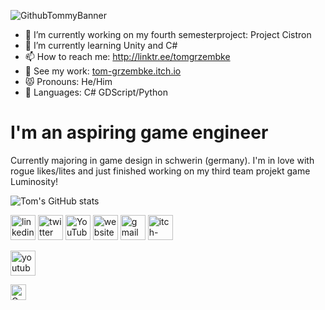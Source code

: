 ![GithubTommyBanner](https://user-images.githubusercontent.com/107462457/233621250-8617484f-340f-4adb-b794-f5b8448cad8e.png)

- 🔭 I’m currently working on my fourth semesterproject: Project Cistron
- 🌱 I’m currently learning Unity and C#
- 📫 How to reach me: http://linktr.ee/tomgrzembke
- 👾 See my work: [tom-grzembke.itch.io](https://tom-grzembke.itch.io)
- 😾 Pronouns: He/Him
- 📗 Languages: C# GDScript/Python


# I'm an aspiring game engineer
Currently majoring in game design in schwerin (germany).
I'm in love with rogue likes/lites and just finished working on my third team projekt game Luminosity!

![Tom's GitHub stats](https://github-readme-stats.vercel.app/api?username=tomgrzembke&theme=dark&show_icons=true)


[<img src='https://cdn.jsdelivr.net/npm/simple-icons@3.0.1/icons/linkedin.svg' alt='linkedin' height='40'>](https://www.linkedin.com/in/https://www.linkedin.com/in/tom-grzembke-33701a262//)  [<img src='https://cdn.jsdelivr.net/npm/simple-icons@3.0.1/icons/twitter.svg' alt='twitter' height='40'>](https://twitter.com/https://twitter.com/tommyaturwindow)  [<img src='https://cdn.jsdelivr.net/npm/simple-icons@3.0.1/icons/youtube.svg' alt='YouTube' height='40'>](https://www.youtube.com/channel/https://www.youtube.com/channel/UCwj4prmUrsabkZElNnRQOsw)  [<img src='https://cdn.jsdelivr.net/npm/simple-icons@3.0.1/icons/icloud.svg' alt='website' height='40'>](https://linktr.ee/tomgrzembke)  [<img src='https://cdn.jsdelivr.net/npm/simple-icons@3.0.1/icons/gmail.svg' alt='gmail' height='40'>](grzembketom@gmail.com)  [<img src='https://cdn.jsdelivr.net/npm/simple-icons@3.0.1/icons/itch-dot-io.svg' alt='itch-dot-io' height='40'>](https://tom-grzembke.itch.io)

[<img src='https://user-images.githubusercontent.com/107462457/233630027-2889ad2a-1276-44fc-ac91-10a69f437355.png' alt='youtube' height='40'>](https://www.youtube.com/channel/UCwj4prmUrsabkZElNnRQOsw)

[<img src='https://user-images.githubusercontent.com/107462457/233637503-0a821128-3b31-4288-95a1-d90b87411f64.png' alt='Gmail' height='25'>](https://mail.google.com/mail/u/0/#inbox?compose=CllgCJvlqhfrSzQxtRSKRtWTbpcVzHctKDmXGFPpSnHDhtPbCZXcWrCNlCLkxdKWGzBSfxtWqML)

